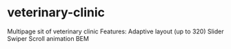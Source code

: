 # veterinary-clinic <br>
Multipage sit of veterinary clinic
Features:
  Adaptive layout (up to 320)
  Slider Swiper
  Scroll animation
  BEM
